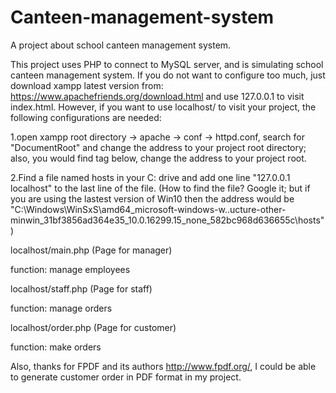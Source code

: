 # Canteen-management-system
A project about school canteen management system.

This project uses PHP to connect to MySQL server, and is simulating school canteen management system. If you do not want to configure too much, just download xampp latest version from: https://www.apachefriends.org/download.html and use 127.0.0.1 to visit index.html. However, if you want to use localhost/ to visit your project, the following configurations are needed:

1.open xampp root directory -> apache -> conf -> httpd.conf, search for "DocumentRoot" and change the address to your project root directory; also, you would find <Directory> tag below, change the address to your project root.

2.Find a file named hosts in your C: drive and add one line "127.0.0.1  localhost" to the last line of the file. (How to find the file? Google it; but if you are using the lastest version of Win10 then the address would be "C:\Windows\WinSxS\amd64_microsoft-windows-w..ucture-other-minwin_31bf3856ad364e35_10.0.16299.15_none_582bc968d636655c\hosts") 
  
localhost/main.php (Page for manager)

function:
manage employees

localhost/staff.php (Page for staff)

function:
manage orders

localhost/order.php (Page for customer)

function:
make orders

Also, thanks for FPDF and its authors http://www.fpdf.org/, I could be able to generate customer order in PDF format in my project.
